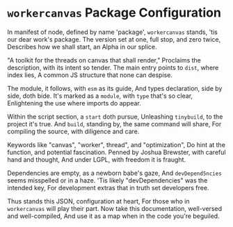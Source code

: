 # `workercanvas` Package Configuration

In manifest of node, defined by name 'package',
`workercanvas` stands, 'tis our dear work's package.
The version set at one, full stop, and zero twice,
Describes how we shall start, an Alpha in our splice.

"A toolkit for the threads on canvas that shall render,"
Proclaims the description, with its intent so tender.
The main entry points to `dist`, where index lies,
A common JS structure that none can despise.

The module, it follows, with `esm` as its guide,
And types declaration, side by side, doth bide.
It's marked as a `module`, with `type` that's so clear,
Enlightening the use where imports do appear.

Within the script section, a `start` doth pursue,
Unleashing `tinybuild`, to the project it's true.
And `build`, standing by, the same command will share,
For compiling the source, with diligence and care.

Keywords like "canvas", "worker", thread", and "optimization",
Do hint at the function, and potential fascination.
Penned by Joshua Brewster, with careful hand and thought,
And under LGPL, with freedom it is fraught.

Dependencies are empty, as a newborn babe's gaze,
And `devDepend5ncies` seems misspelled or in a haze.
'Tis likely "devDependencies" was the intended key,
For development extras that in truth set developers free.

Thus stands this JSON, configuration at heart,
For those who in `workercanvas` will play their part.
Now take this documentation, well-versed and well-compiled,
And use it as a map when in the code you're beguiled.